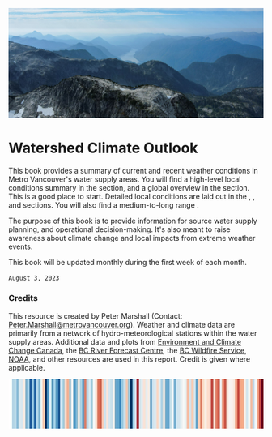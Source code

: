 
![banner](img/indian-arm_hazy.png)

# Watershed Climate Outlook


This book provides a summary of current and recent weather conditions in Metro Vancouver's water supply areas. You will find a high-level local conditions summary in the [](watershed_conditions.md) section, and a global overview in the [](global.md) section. This is a good place to start. Detailed local conditions are laid out in the [](air-temp.ipynb), [](water_supply.ipynb), and [](crossover.ipynb) sections. You will also find a medium-to-long range [](outlook.md). 

The purpose of this book is to provide information for source water supply planning, and operational decision-making. It's also meant to raise awareness about climate change and local impacts from extreme weather events. 

This book will be updated monthly during the first week of each month. 

```{admonition} **Last updated on:**
August 3, 2023
```

### Credits

This resource is created by Peter Marshall (Contact: [Peter.Marshall@metrovancouver.org](mailto:Peter.Marshall@metrovancouver.org)). Weather and climate data are primarily from a network of hydro-meteorological stations within the water supply areas. Additional data and plots from [Environment and Climate Change Canada](https://weather.gc.ca/), the [BC River Forecast Centre](https://www2.gov.bc.ca/gov/content/environment/air-land-water/water/drought-flooding-dikes-dams/river-forecast-centre), the [BC Wildfire Service](https://www2.gov.bc.ca/gov/content/safety/wildfire-status), [NOAA](https://www.cpc.ncep.noaa.gov/), and other resources are used in this report. Credit is given where applicable. 



![banner](img/stripes.jpeg)